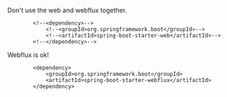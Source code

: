 Don't use the web and webflux together.

```
		<!--<dependency>-->
			<!--<groupId>org.springframework.boot</groupId>-->
			<!--<artifactId>spring-boot-starter-web</artifactId>-->
		<!--</dependency>-->
```

Webflux is ok!
```
		<dependency>
			<groupId>org.springframework.boot</groupId>
			<artifactId>spring-boot-starter-webflux</artifactId>
		</dependency>

```